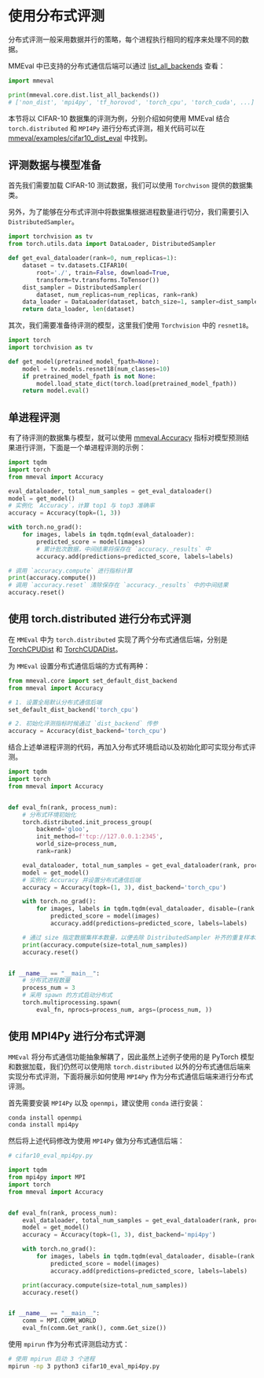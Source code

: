 # 使用分布式评测

分布式评测一般采用数据并行的策略，每个进程执行相同的程序来处理不同的数据。

MMEval 中已支持的分布式通信后端可以通过 [list_all_backends](mmeval.core.dist.list_all_backends) 查看：

```python
import mmeval

print(mmeval.core.dist.list_all_backends())
# ['non_dist', 'mpi4py', 'tf_horovod', 'torch_cpu', 'torch_cuda', ...]
```

本节将以 CIFAR-10 数据集的评测为例，分别介绍如何使用 MMEval 结合 `torch.distributed` 和 `MPI4Py` 进行分布式评测，相关代码可以在 [mmeval/examples/cifar10_dist_eval](https://github.com/open-mmlab/mmeval/tree/main/examples/cifar10_dist_eval) 中找到。

## 评测数据与模型准备

首先我们需要加载 CIFAR-10 测试数据，我们可以使用 `Torchvison` 提供的数据集类。

另外，为了能够在分布式评测中将数据集根据进程数量进行切分，我们需要引入 `DistributedSampler`。

```python
import torchvision as tv
from torch.utils.data import DataLoader, DistributedSampler

def get_eval_dataloader(rank=0, num_replicas=1):
    dataset = tv.datasets.CIFAR10(
        root='./', train=False, download=True,
        transform=tv.transforms.ToTensor())
    dist_sampler = DistributedSampler(
        dataset, num_replicas=num_replicas, rank=rank)
    data_loader = DataLoader(dataset, batch_size=1, sampler=dist_sampler)
    return data_loader, len(dataset)
```

其次，我们需要准备待评测的模型，这里我们使用 `Torchvision` 中的 `resnet18`。

```python
import torch
import torchvision as tv

def get_model(pretrained_model_fpath=None):
    model = tv.models.resnet18(num_classes=10)
    if pretrained_model_fpath is not None:
        model.load_state_dict(torch.load(pretrained_model_fpath))
    return model.eval()
```

## 单进程评测

有了待评测的数据集与模型，就可以使用 [mmeval.Accuracy](mmeval.metrics.Accuracy) 指标对模型预测结果进行评测，下面是一个单进程评测的示例：

```python
import tqdm
import torch
from mmeval import Accuracy

eval_dataloader, total_num_samples = get_eval_dataloader()
model = get_model()
# 实例化 `Accuracy`，计算 top1 与 top3 准确率
accuracy = Accuracy(topk=(1, 3))

with torch.no_grad():
    for images, labels in tqdm.tqdm(eval_dataloader):
        predicted_score = model(images)
        # 累计批次数据，中间结果将保存在 `accuracy._results` 中
        accuracy.add(predictions=predicted_score, labels=labels)

# 调用 `accuracy.compute` 进行指标计算
print(accuracy.compute())
# 调用 `accuracy.reset` 清除保存在 `accuracy._results` 中的中间结果
accuracy.reset()
```

## 使用 torch.distributed 进行分布式评测

在 `MMEval` 中为 `torch.distributed` 实现了两个分布式通信后端，分别是 [TorchCPUDist](mmeval.core.dist_backends.TorchCPUDist) 和 [TorchCUDADist](mmeval.core.dist_backends.TorchCUDADist)。

为 `MMEval` 设置分布式通信后端的方式有两种：

```python
from mmeval.core import set_default_dist_backend
from mmeval import Accuracy

# 1. 设置全局默认分布式通信后端
set_default_dist_backend('torch_cpu')

# 2. 初始化评测指标时候通过 `dist_backend` 传参
accuracy = Accuracy(dist_backend='torch_cpu')
```

结合上述单进程评测的代码，再加入分布式环境启动以及初始化即可实现分布式评测。

```python
import tqdm
import torch
from mmeval import Accuracy


def eval_fn(rank, process_num):
    # 分布式环境初始化
    torch.distributed.init_process_group(
        backend='gloo',
        init_method=f'tcp://127.0.0.1:2345',
        world_size=process_num,
        rank=rank)

    eval_dataloader, total_num_samples = get_eval_dataloader(rank, process_num)
    model = get_model()
    # 实例化 Accuracy 并设置分布式通信后端
    accuracy = Accuracy(topk=(1, 3), dist_backend='torch_cpu')

    with torch.no_grad():
        for images, labels in tqdm.tqdm(eval_dataloader, disable=(rank!=0)):
            predicted_score = model(images)
            accuracy.add(predictions=predicted_score, labels=labels)

    # 通过 size 指定数据集样本数量，以便去除 DistributedSampler 补齐的重复样本。
    print(accuracy.compute(size=total_num_samples))
    accuracy.reset()


if __name__ == "__main__":
    # 分布式进程数量
    process_num = 3
    # 采用 spawn 的方式启动分布式
    torch.multiprocessing.spawn(
        eval_fn, nprocs=process_num, args=(process_num, ))
```

## 使用 MPI4Py 进行分布式评测

`MMEval` 将分布式通信功能抽象解耦了，因此虽然上述例子使用的是 PyTorch 模型和数据加载，我们仍然可以使用除 `torch.distributed` 以外的分布式通信后端来实现分布式评测，下面将展示如何使用 `MPI4Py` 作为分布式通信后端来进行分布式评测。

首先需要安装 `MPI4Py` 以及 `openmpi`，建议使用 `conda` 进行安装：

```bash
conda install openmpi
conda install mpi4py
```

然后将上述代码修改为使用 `MPI4Py` 做为分布式通信后端：

```python
# cifar10_eval_mpi4py.py

import tqdm
from mpi4py import MPI
import torch
from mmeval import Accuracy


def eval_fn(rank, process_num):
    eval_dataloader, total_num_samples = get_eval_dataloader(rank, process_num)
    model = get_model()
    accuracy = Accuracy(topk=(1, 3), dist_backend='mpi4py')

    with torch.no_grad():
        for images, labels in tqdm.tqdm(eval_dataloader, disable=(rank!=0)):
            predicted_score = model(images)
            accuracy.add(predictions=predicted_score, labels=labels)

    print(accuracy.compute(size=total_num_samples))
    accuracy.reset()


if __name__ == "__main__":
    comm = MPI.COMM_WORLD
    eval_fn(comm.Get_rank(), comm.Get_size())
```

使用 `mpirun` 作为分布式评测启动方式：

```bash
# 使用 mpirun 启动 3 个进程
mpirun -np 3 python3 cifar10_eval_mpi4py.py
```
